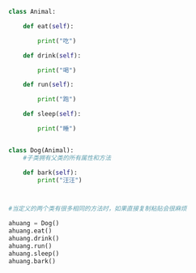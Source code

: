 
<BlogInfo title="2.单继承" author="白日梦想猿" pv=0 read_times=0 pre_cost_time=0分18秒 category="面向对象的特性" tag_list="['面向对象的特性']" create_time="2020.02.26 14:04:01" update_time="2020.02.26 14:08:57" />

```python
class Animal:

    def eat(self):

        print("吃")

    def drink(self):

        print("喝")

    def run(self):

        print("跑")

    def sleep(self):

        print("睡")


class Dog(Animal):
    #子类拥有父类的所有属性和方法

    def bark(self):
        print("汪汪")



#当定义的两个类有很多相同的方法时，如果直接复制粘贴会很麻烦

ahuang = Dog()
ahuang.eat()
ahuang.drink()
ahuang.run()
ahuang.sleep()
ahuang.bark()
```
